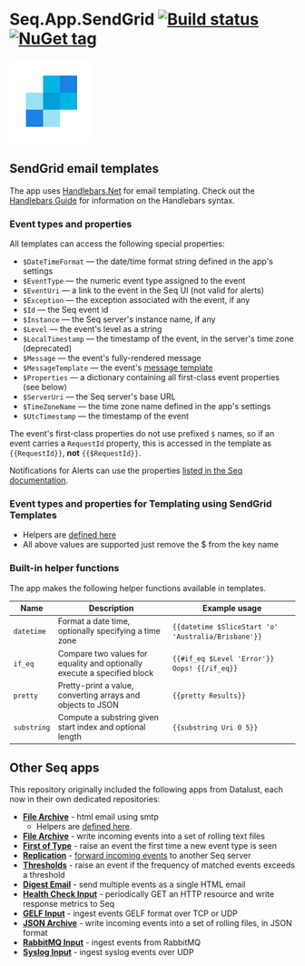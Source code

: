 # Seq.App.SendGrid [![Build status](https://ci.appveyor.com/api/projects/status/79bx2u12pp6g16f2?svg=true)](https://ci.appveyor.com/project/JasonSweatt/seq-app-sendgrid) [![NuGet tag](https://img.shields.io/badge/nuget-seq_app-purple)](https://www.nuget.org/packages?q=seq-app)


![SendGrid email app icon](https://raw.githubusercontent.com/JasonSweatt/seq-app-sendgrid/main/asset/seq-app-sendgrid.png)

## SendGrid email templates

The app uses [Handlebars.Net](https://github.com/Handlebars-Net/Handlebars.Net) for email templating. Check out the [Handlebars Guide](https://handlebarsjs.com/guide/) for information on the Handlebars syntax.

### Event types and properties

All templates can access the following special properties:

 * `$DateTimeFormat` &mdash; the date/time format string defined in the app's settings
 * `$EventType` &mdash; the numeric event type assigned to the event
 * `$EventUri` &mdash; a link to the event in the Seq UI (not valid for alerts)
 * `$Exception` &mdash; the exception associated with the event, if any
 * `$Id` &mdash; the Seq event id
 * `$Instance` &mdash; the Seq server's instance name, if any
 * `$Level` &mdash; the event's level as a string
 * `$LocalTimestamp` &mdash; the timestamp of the event, in the server's time zone (deprecated)
 * `$Message` &mdash; the event's fully-rendered message
 * `$MessageTemplate` &mdash; the event's [message template](https://messagetemplates.org)
 * `$Properties` &mdash; a dictionary containing all first-class event properties (see below)
 * `$ServerUri` &mdash; the Seq server's base URL
 * `$TimeZoneName` &mdash; the time zone name defined in the app's settings
 * `$UtcTimestamp` &mdash; the timestamp of the event

The event's first-class properties do not use prefixed `$` names, so if an event carries a `RequestId` property, this is accessed in the template as `{{RequestId}}`, **not** `{{$RequestId}}`.

Notifications for Alerts can use the properties [listed in the Seq documentation](https://docs.datalust.co/docs/alert-properties).

### Event types and properties for Templating using SendGrid Templates

* Helpers are [defined here](https://docs.sendgrid.com/for-developers/sending-email/using-handlebars#combined-examples)
* All above values are supported just remove the $ from the key name

### Built-in helper functions

The app makes the following helper functions available in templates.

| Name | Description | Example usage |
| --- | --- | --- |
| `datetime` | Format a date time, optionally specifying a time zone | `{{datetime $SliceStart 'o' 'Australia/Brisbane'}}` |
| `if_eq` | Compare two values for equality and optionally execute a specified block | `{{#if_eq $Level 'Error'}} Oops! {{/if_eq}}` |
| `pretty` | Pretty-print a value, converting arrays and objects to JSON | `{{pretty Results}}` |
| `substring` | Compute a substring given start index and optional length | `{{substring Uri 0 5}}` |


## Other Seq apps

This repository originally included the following apps from Datalust, each now in their own dedicated repositories:

 * **[File Archive](https://github.com/datalust/seq-app-htmlemail)** - html email using smtp
   * Helpers are [defined here](https://github.com/datalust/seq-app-htmlemail/blob/dev/src/Seq.App.EmailPlus/HandlebarsHelpers.cs).
 * **[File Archive](https://github.com/datalust/seq-app-filearchive)** - write incoming events into a set of rolling text files
 * **[First of Type](https://github.com/datalust/seq-app-firstoftype)** - raise an event the first time a new event type is seen
 * **[Replication](https://github.com/datalust/seq-app-replication)** - [forward incoming events](https://docs.datalust.co/docs/event-forwarding) to another Seq server
 * **[Thresholds](https://github.com/datalust/seq-app-thresholds)** - raise an event if the frequency of matched events exceeds a threshold
 * **[Digest Email](https://github.com/datalust/seq-app-digestemail)** - send multiple events as a single HTML email
 * **[Health Check Input](https://github.com/datalust/seq-input-healthcheck)** - periodically GET an HTTP resource and write response metrics to Seq
 * **[GELF Input](https://github.com/datalust/sqelf)** - ingest events GELF format over TCP or UDP
 * **[JSON Archive](https://github.com/datalust/seq-app-jsonarchive)** - write incoming events into a set of rolling files, in JSON format
 * **[RabbitMQ Input](https://github.com/datalust/seq-input-rabbitmq)** - ingest events from RabbitMQ
 * **[Syslog Input](https://github.com/datalust/squiflog)** - ingest syslog events over UDP
